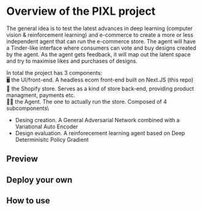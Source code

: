 # Overview of the PIXL project

The general idea is to test the latest advances in deep learning (computer vision & reinforcement learning) and e-commerce to
create a more or less independent agent that can run the e-commerce store. The agent will have a Tinder-like interface where
consumers can vote and buy designs created by the agent. As the agent gets feedback, it will map out the latent space and try to
maximise likes and purchases of designs.

In total the project has 3 components:\
:desktop_computer: the UI/front-end. A headless ecom front-end built on Next.JS (this repo)\
:convenience_store:	the Shopify store. Serves as a kind of store back-end, providing product managment, payments etc.\
:student: the Agent. The one to actually run the store. Composed of 4 subcomponents\
- Desing creation. A General Adversarial Network combined with a Variational Auto Encoder
- Design evaluation. A reinforecement learning agent based on Deep Determinisitc Policy Gradient


## Preview


## Deploy your own


## How to use

